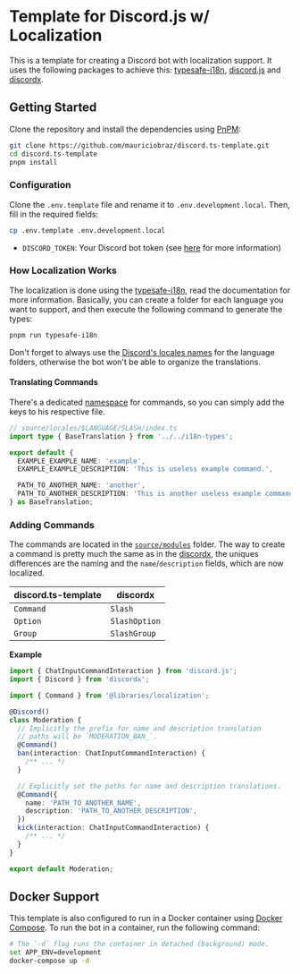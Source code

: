 # Template for Discord.js w/ Localization

This is a template for creating a Discord bot with localization support. It uses the following packages to achieve this: [typesafe-i18n](https://github.com/ivanhofer/typesafe-i18n), [discord.js](https://github.com/discordjs/discord.js) and [discordx](https://github.com/discordx-ts/discordx).

<!-- - [Template for Discord.js w/ Localization](#template-for-discordjs-w-localization)
  - [Getting Started](#getting-started)
    - [Configuration](#configuration)
    - [How Localization Works](#how-localization-works)
      - [Translating Commands](#translating-commands)
    - [Adding Commands](#adding-commands)
  - [Docker Support](#docker-support) -->

## Getting Started

Clone the repository and install the dependencies using [PnPM](https://pnpm.io/):

```bash
git clone https://github.com/mauriciobraz/discord.ts-template.git
cd discord.ts-template
pnpm install
```

### Configuration

Clone the `.env.template` file and rename it to `.env.development.local`. Then, fill in the required fields:

```bash
cp .env.template .env.development.local
```

- `DISCORD_TOKEN`: Your Discord bot token (see [here](https://discordjs.guide/preparations/setting-up-a-bot-application.html#creating-your-bot) for more information)

### How Localization Works

The localization is done using the [typesafe-i18n](https://github.com/ivanhofer/typesafe-i18n), read the documentation for more information. Basically, you can create a folder for each language you want to support, and then execute the following command to generate the types:

```bash
pnpm run typesafe-i18n
```

Don't forget to always use the [Discord's locales names](https://discord.com/developers/docs/reference#locales) for the language folders, otherwise the bot won't be able to organize the translations.

#### Translating Commands

There's a dedicated [namespace](https://github.com/ivanhofer/typesafe-i18n/tree/main/packages/generator#namespaces) for commands, so you can simply add the keys to his respective file.

```ts
// source/locales/$LANGUAGE/SLASH/index.ts
import type { BaseTranslation } from '../../i18n-types';

export default {
  EXAMPLE_EXAMPLE_NAME: 'example',
  EXAMPLE_EXAMPLE_DESCRIPTION: 'This is useless example command.',

  PATH_TO_ANOTHER_NAME: 'another',
  PATH_TO_ANOTHER_DESCRIPTION: 'This is another useless example command.',
} as BaseTranslation;
```

### Adding Commands

The commands are located in the [`source/modules`](source/modules) folder. The way to create a command is pretty much the same as in the [discordx](https://github.com/discordx-ts/discordx), the uniques differences are the naming and the `name`/`description` fields, which are now localized.

| discord.ts-template | discordx      |
| ------------------- | ------------- |
| `Command`           | `Slash`       |
| `Option`            | `SlashOption` |
| `Group`             | `SlashGroup`  |

**Example**

```ts
import { ChatInputCommandInteraction } from 'discord.js';
import { Discord } from 'discordx';

import { Command } from '@libraries/localization';

@Discord()
class Moderation {
  // Implicitly the prefix for name and description translation
  // paths will be `MODERATION_BAN_`.
  @Command()
  ban(interaction: ChatInputCommandInteraction) {
    /** ... */
  }

  // Explicitly set the paths for name and description translations.
  @Command({
    name: 'PATH_TO_ANOTHER_NAME',
    description: 'PATH_TO_ANOTHER_DESCRIPTION',
  })
  kick(interaction: ChatInputCommandInteraction) {
    /** ... */
  }
}

export default Moderation;
```

## Docker Support

This template is also configured to run in a Docker container using [Docker Compose](https://docs.docker.com/compose/). To run the bot in a container, run the following command:

```bash
# The `-d` flag runs the container in detached (background) mode.
set APP_ENV=development
docker-compose up -d
```
